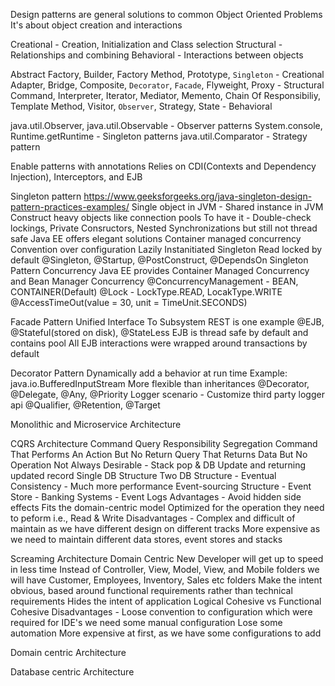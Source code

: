 
Design patterns are general solutions to common Object Oriented Problems
It's about object creation and interactions

Creational - Creation, Initialization and Class selection
Structural - Relationships and combining
Behavioral - Interactions between objects

Abstract Factory, Builder, Factory Method, Prototype, `Singleton` - Creational
Adapter, Bridge, Composite, `Decorator`, `Facade`, Flyweight, Proxy - Structural
Command, Interpreter, Iterator, Mediator, Memento, Chain Of Responsibiliy, Template Method, Visitor, `Observer`, Strategy, State - Behavioral

java.util.Observer, java.util.Observable - Observer patterns
System.console, Runtime.getRuntime - Singleton patterns
java.util.Comparator - Strategy pattern

Enable patterns with annotations
Relies on CDI(Contexts and Dependency Injection), Interceptors, and EJB

Singleton pattern
https://www.geeksforgeeks.org/java-singleton-design-pattern-practices-examples/
Single object in JVM - Shared instance in JVM
Construct heavy objects like connection pools
To have it - Double-check lockings, Private Consructors, Nested Synchronizations but still not thread safe
Java EE offers elegant solutions
Container managed concurrency
Convention over configuration
Lazily Instanitiated Singleton
Read locked by default
@Singleton, @Startup, @PostConstruct, @DependsOn
Singleton Pattern Concurrency
Java EE provides Container Managed Concurrency and Bean Manager Concurrency
@ConcurrencyManagement - BEAN, CONTAINER(Default)
@Lock - LockType.READ, LocakType.WRITE
@AccessTimeOut(value = 30, unit = TimeUnit.SECONDS)

Facade Pattern
Unified Interface To Subsystem
REST is one example
@EJB, @Stateful(stored on disk), @StateLess
EJB is thread safe by default and contains pool
All EJB interactions were wrapped around transactions by default

Decorator Pattern
Dynamically add a behavior at run time
Example: java.io.BufferedInputStream
More flexible than inheritances
@Decorator, @Delegate, @Any, @Priority
Logger scenario - Customize third party logger api
@Qualifier, @Retention, @Target

Monolithic and Microservice Architecture


CQRS Architecture
Command Query Responsibility Segregation
Command That Performs An Action But No Return
Query That Returns Data But No Operation
Not Always Desirable - Stack pop & DB Update and returning updated record
Single DB Structure
Two DB Structure - Eventual Consistency - Much more performance
Event-sourcing Structure - Event Store - Banking Systems - Event Logs
Advantages - 
Avoid hidden side effects
Fits the domain-centric model
Optimized for the operation they need to peform i.e., Read & Write
Disadvantages -
Complex and difficult of maintain as we have different design on different tracks
More expensive as we need to maintain different data stores, event stores and stacks

Screaming Architecture
Domain Centric
New Developer will get up to speed in less time
Instead of Controller, View, Model, View, and Mobile folders we will have Customer, Employees, Inventory, Sales etc folders
Make the intent obvious, based around functional requirements rather than technical requirements
Hides the intent of application
Logical Cohesive vs Functional Cohesive
Disadvantages - 
Loose convention to configuration which were required for IDE's we need some manual configuration
Lose some automation
More expensive at first, as we have some configurations to add

Domain centric Architecture


Database centric Architecture


